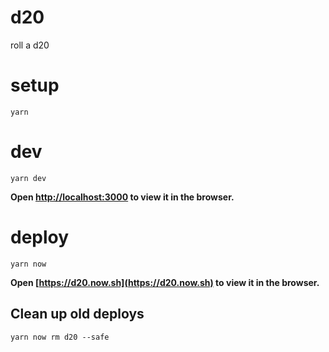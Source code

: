 # d20
roll a d20

# setup
```
yarn
```

# dev
```
yarn dev
```
**Open [http://localhost:3000](http://localhost:3000) to view it in the browser.**

# deploy
```
yarn now
```
**Open [https://d20.now.sh](https://d20.now.sh) to view it in the browser.**

## Clean up old deploys
```
yarn now rm d20 --safe
```

